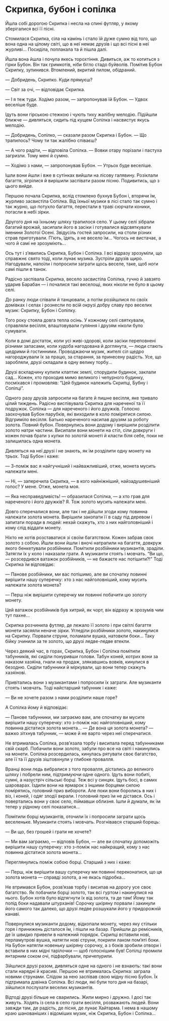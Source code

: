 # Скрипка, бубон і сопілка

Йшла собі дорогою Скрипка і несла на спині футляр, у якому зберігалися всі її пісні.

Стомилася Скрипка, сіла на камінь і стало їй дуже сумно від того, що вона одна на цілому світі, що в неї немає друзів і що всі пісні в неї журливі...
Посиділа, поплакала та й пішла далі.

Йшла вона йшла і почула якесь торохтіння.
Дивиться, аж то котиться з гірки Бубон.
Він так гримкотів, ніби бігло стадо буйволів.
Помітив Бубон Скрипку, зупинився.
Втомлений, вкритий пилом, обідраний.

— Добридень, Скрипко.
Куди прямуєш?

— Світ за очі, — відповідає Скрипка.

— І я теж туди.
Ходімо разом, — запропонував їй Бубон.
— Удвох веселіше буде.

Ідуть вони гірською стежкою і чують тиху жалібну мелодію.
Підійшли ближче — дивляться, сидить під кущем Сопілка і насвистує якусь мелодію.

— Добридень, Сопілко, — сказали разом Скрипка і Бубон.
— Що трапилось?
Чому ти так жалібно співаєш?

— А чого радіти, — відповіла Сопілка.
— Вовки отару порізали і пастуха загризли.
Тому мені й сумно.

— Ходімо з нами, — запропонував Бубон.
— Утрьох буде веселіше.

Ішли вони йшли і вже в сутінках вийшли на лісову галявину.
Розіклали багаття, зігрілися й вирішили заспівати разом пісню.
Подивитись, що з цього вийде.

Першою почала Скрипка, вслід стомлено бухнув Бубон і, вторячи їм, журливо засвистіла Сопілка.
Від їхньої музики в лісі стало так сумно і так журно, що потухло багаття, перестали в траві сюрчати коники, погасли в небі зірки.

Другого дня на їхньому шляху трапилося село.
У цьому селі зібрали багатий врожай, засипали його в засіки і готувалися відсвяткувати іменини Золотої Осені.
Звідусіль гостей запросили, на столи різних страв приготували.
П’ють, їдять, а не весело їм...
Чогось не вистачає, а чого й самі не зрозуміють...

Ось тут і з’явились Скрипка, Бубон і Сопілка.
І всі відразу зрозуміли, що справжнє свято тоді, коли лунає музика.
Зустріли друзів щиро.
Нагодували, напоїли і попросили заграти щось веселе, таке, щоб ноги самі пішли в танок.

Радісно заспівала Скрипка, весело засвистіла Сопілка, гучно й завзято ударив Барабан — і почалися такі веселощі, яких ніколи не було в цьому селі.

До ранку люди співали й танцювали, а потім розійшлися по своїх домівках і селах і рознесли по всій окрузі добру славу про веселих музик: Скрипку, Бубон і Сопілку.

Того року стояла довга тепла осінь.
У кожному селі святкували, справляли весілля, влаштовували гуляння і друзям ніколи було сумувати.

Коли в домі достаток, коли усі живі-здорові, коли засіки переповнені різними запасами, коли худоба нагодована й доглянута, — люди стають щедрими й гостинними.
Проводжаючи музик, жителі сіл щедро нагороджували їх за працю, за старання, за принесену радість.
Усе, що заробляли, друзі складали в одну велику торбу...

Друзі вскладчину купили клаптик землі, спорудили будинок, заклали сад...
Кожен, хто проходив мимо великого і чепурного будинку, посміхався і промовляв: “Цей будинок належить Скрипці, Бубну і Сопілці”.

Одного разу друзів запросили на багате й пишне весілля, яке тривало цілий тиждень.
Радісно виспівувала Скрипка для нареченої та її подружок.
Сопілка — для нареченого і його дружків.
Голосно заохочував Бубон парубків, які виходили в коло помірятися силою.
Відгриміло весілля.
Батько нареченого насипав друзям за роботу золота.
Повний бубон.
Повернулись вони додому і вирішили розділити золото натри частини.
Висипали вони монети на стіл, сіли довкруги і кожен почав брати з купки по золотій монеті й класти біля себе, поки не залишилась одна монета.

Дивляться на неї друзі і не знають, як їм розділити одну монету на трьох.
Тоді Бубон і каже:

— З-поміж вас я найгучніший і найважливіший, отже, монета мусить належати мені.

— Ні, — заперечила Скрипка, — в кого найніжніший, найзадушевніший голос?
У мене.
Отже, монета моя.

— Яка несправедливість!
— образилася Сопілка, — а хто грав для нареченого і його дружків?
Я. Тож золото мусить належати мені.

Довго сперечалися вони, але так і не дійшли згоди кому повинна належати золота монета.
Вирішили закопати її в саду під деревом і запитати поради в людей: нехай скажуть, хто з них найголовніший і кому слід віддати монету.

Ніхто не хотів розставатися зі своїм багатством.
Кожен забрав своє золото з собою.
Йшли вони йшли і вночі натрапили на багаття, довкруж якого бенкетували розбійники.
Помітили розбійники музикантів, зраділи.
Затягли їх у коло і наказали грати.
А музиканти стоять і мовчать.
“Ви що, — розсердився ватажок розбійників, — не бажаєте нас потішити?!” Тоді Скрипка їм відповідає:

— Панове розбійники, ми вас потішимо, але ви спочатку повинні вирішити нашу суперечку: хто з нас найголовніший, кому мусить належати золота монета?

— Перш ніж вирішити суперечку ми повинні побачити цю золоту монету.

Цей ватажок розбійників був хитрий, як чорт, він відразу ж зрозумів чим тут пахне...

Скрипка розчинила футляр, де лежало її золото і при світлі багаття монети засяяли неначе зірки.
Угледіли розбійники золото, накинулися на Скрипку.
Порвали струни, поламали вушка, натовкли боки...
Таку бійку зчинили за те золото, що друзі ледве-ледве втекли.

Через деякий час, в горах, Скрипка, Бубон і Сопілка помітили табунників, які сиділи понуривши голови.
Табун коней, котрих вони за наказом хазяїна, гнали на продаж, злякавшись вовків, кинулися в безодню.
Сиділи табунники й міркували, що вони тепер скажуть хазяїнові.

Привітались вони з музикантами і попросили їх заграти.
Але музиканти стоять і мовчать.
Тоді найстарший табунник і каже:

— Ви не хочете разом з нами розділити наше горе?

А Сопілка йому й відповідає:

— Панове табунники, ми заграємо вам, але спочатку ви мусите вирішити нашу суперечку: хто з-поміж нас найголовніший, кому повинна дістатися золота монета...
— Де вона ця золота монета?
— важко зітхнув табунник, — може й не варто через неї сперечатися.

Не втрималась Сопілка, розв’язала торбу і висипала перед табунниками свій скарб.
Побачили вони золото, забули про все на світі і накинулись на монети.
Сопілка розсердилась, кинулась рятувати своє багатство, але її та її друзів зіштовхнули у глибоке провалля.

Вранці вони ледь вибралися з того провалля, дістались до великого шляху і побрели ним, підтримуючи одне одного.
Ідуть вони побиті, сумні, а назустріч сільські борці.
Теж всі у синцях.
Ідуть босі, в самих шароварах.
Їздили вони на ярмарок з іншими борцями силою помірятись, головний приз вибороти.
Але поки вони боролись в них і віз, і коней, і одяг злодії вкрали.
І головний приз їм не дістався.
Ось і повертались вони у своє село, піймавши облизня.
Ішли й думали, як їм тепер у рідному селі показатися...

Помітили борці музикантів, оточили їх і попросили заграти щось веселеньке.
Музиканти стоять і мовчать.
Розгнівався старший борець:

— Ви що, без грошей і грати не хочете?

— Ми вам заграємо, — відповів Бубон, — але ви спочатку допоможіть вирішити нашу суперечку: хто з-поміж нас найкращий, кому з нас повинна дістатися золота монета...

Переглянулись поміж собою борці.
Старший з них і каже:

— Перш, ніж вирішити вашу суперечку ми повинні переконатися, що ця золота монета — справді золота, а не якась підробка...

Не втримався Бубон, розв’язав торбу і висипав на дорогу усе своє багатство.
Як побачили борці золото, так всі гуртом і накинулися на нього.
Бубон хотів було відтягнути їх від золота, та де там!
Йому так попід боки надавали штурханів!
Сорочку шкіряну порвали і закинули його самого так далеко, що друзі ледве розшукали його у придорожній канаві.

Повернулися музиканти додому, відкопали монету, через яку стільки горя і принижень дісталося їм, і пішли на базар.
Прийшли до ремісників, де їх швидко привели в належний порядок.
Скрипці вставили нові, перламутрові вушка, натягли нові струни, покрили лаком пом’яті боки.
На Бубон натягли новеньку шкіряну сорочку, а з боків зробили отвори і вставили в них мідні тарілочки — щоб голоснішим був!
Сопілці промили янтарним соком очі, підфарбували, причепурили.

Зійшлися друзі разом, дивляться одне на одного і не взнають: такі вони стали нарядні й красиві.
Першою не втрималась Скрипка: заграла новими струнами.
Слідом за нею заспівав свою мідну пісню Бубон.
Їх підтримала дзвінка Сопілка.
Всі люди, які були того дня на базарі, зійшлися послухати веселих музикантів.

Відтоді друзі більше не сварились.
Жили мирно і дружно.
І досі так живуть.
Ходять із села в село грати весілля, розважають людей.
Вони завжди там, де радість, де пісня, де лунає Хайтарма.
І нема в нашому краю шанованіших і відоміших музик, ніж Скрипка, Бубон і Сопілка...
